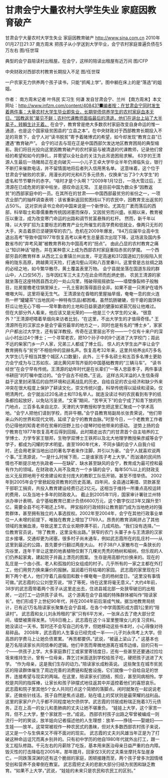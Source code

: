 # 甘肃会宁大量农村大学生失业 家庭因教育破产

甘肃会宁大量农村大学生失业 家庭因教育破产
http://www.sina.com.cn  2010年01月27日21:37  南方周末
把孩子从小学送到大学毕业，会宁农村家庭普遍负债在5万左右 图/任世琛

典型的会宁县陪读村出租屋。在会宁，这样的陪读出租屋有近万间 图/CFP

中央财政对西部农村教育长期投入不足 图/任世琛

一户农家无力供养两个孩子读书，只能“抓阄上学”。图中躺在床上的是“落选”的姐姐。

作者： 南方周末记者 叶伟民 实习生 何谦 发自甘肃会宁、兰州
【南方周末】本文网址：http://www.infzm.com/content/40843?■编者按：在甘肃会宁同时发生着两件事：大量农村大学生毕业即失业，长期举债供养学生的农村家庭血本无归，“因教返贫”屡见不鲜；农村代课教师面临最后的清退，他们在讲台上站了大半辈子，转瞬生计无着。
在会宁，教育曾是绝大多数农村家庭改变自身命运的惟一通道，也是这个国家级贫困县的“立县之本”。在中央财政对于西部教育长期投入不足的背景下，会宁人对“读书脱贫”寄予着赌博式的希望，如今却发现“教育立县”已遭遇“教育破产”。
会宁的过去与现在正是中国西部欠发达地区教育困局的典型缩影。我们将目光投向这里因教育破产的农村家庭与被清退的代课教师，记录他们曾经的希望和如今的挣扎，并寄望以全社会的关注为此吊诡困局求解。
63岁的王清源人生最后一场赌局正在走向破灭——小儿子王卓大学毕业半年仍濒临失业，银行不断打来催款电话，并不留情面地将后者列入信用黑名单。
这意味着，这个位于甘肃会宁破败的农家，用漫长的时光和6万多元债务，仅换来“出了3个大学生”的虚名和节节攀升的赤字。“啥时才是个头啊？”2009年1月12日，一场大雪过后，王清源在已成危房的家中枯坐，感叹命运无常。
王是目前中国为数众多“因教返贫”的西部家庭中的一员。在其所在的甘肃——中国西部最贫穷的省份之一，一项农业部门的抽样调查表明：该省重新返回贫困线以下的农民中，因教育支出返贫的占50%。
这对崇尚读书立命的中国来说是一个新悖论。尤其在广袤而落后的西部，科举取士和尊儒重教传统因闭塞而保存，又因贫穷而兴盛。长期以来，教育被压以重注，成为改变寒门命运的出路和调节贫富悬殊的杠杆。
然而，新千年以降，以大学扩招为主要标志的教育产业化所催生的高学费和低就业，像两只无形的大手，夹击着原已坚硬狭窄的农门。危机在2009年爆发，“84万应届毕业高中生退出高考”导致中国1977年恢复高考以来考生总量首次出现下降，这场波及国内多数省市的“弃考风潮”被教育界称为中国高考的“拐点”。
由此凸显的农村教育之痛让“知识神话”褪色，并在某种意义上成为西部农村家庭重陷赤贫的梦魇。
一个西部穷县的教育样本
从西北工业重镇兰州出发，平定高速和312国道如刀刻般陷入贫瘠的陇东高原，跨越黄河天险，打通沟壑山河和八百里秦川。这里曾是古丝绸之路的必经之地，如今繁华散尽，黄土覆盖表里万物。
会宁县就坐落在国道东段的群山中，人口仅56万，当年因红军三大主力在此会师而彪炳史册。
农民王清源的家就坐落在这座特困县西北的一处山沟里，残破得摇摇欲坠——墙壁像裂柿子般触目，灶房屋檐老往锅里掉土，一孔土窑剥落得面目全非。如果不是一只黑驴在墙外嗷嗷大叫，这里将毫无生气。
王清源坐在昏暗的里屋抽旱烟，奄奄一息的炭火连热一杯“罐罐茶”(当地民间一种特有饮品)都困难。虽然饥肠辘辘，但干瘪的面饼和籽瓜让他无心下咽——常年歉收的土地和日益衰退的健康如紧箍咒般让他难过。
但在大部分外人看来，他应该又是光荣的——他是三个大学生的父亲。“很意外？”王清源吧嗒着旱烟向来访者比划，“在这里，不出大学生的才值得奇怪。”
王清源所在的汉家岔乡是会宁最穷最旱的地方之一，同时也是有名的“博士乡”，家家户户都出过大学生，还有留洋教授。传奇在这里层出不穷——一个仅有十来户的深山小村出过4个博士；一个寻常老农，把10个孙子中的9个送进了大学校门；距此不远的柴家门乡一户人家，兄弟三人都成了博士后。
惊人的大学生出产率让会宁教育拥有与“贫穷”不相伯仲的显赫名声。恢复高考32年来，这里共培养出6万多名大学生(几乎相当其整个城区人口数量)，此外，三千多名硕士和五百多名博士更助力会宁成为与江苏如东、湖北黄冈并驾齐驱的中国基础教育的“三辆马车”。
“读书经世”在会宁早有传统。王清源的幼年时代是在长辈们“一等人忠臣孝子，两件事读书耕田”的叮嘱中度过的。“会宁自古不经商。”王说。
这样古风洋溢的人生信条得益于这里封闭落后的自然环境和远离战乱的历史。自给自足的农业经济和缺少外来冲突在很大程度上保护了耕读文化，崇文传统兴盛，科举传统得以延续和浸染。仅明清两代，会宁就出过20名进士和113名举人。就连没读过书的农民看到有字的纸条都捡起放好，以免玷污圣贤。“文革”期间，“苦甲天下”的会宁成了知青下放的热门地点，三百多名来自北京、天津的大学教授和学生把这里汇聚成一个学术高地。“会宁人把他们请到学校，而非牛棚。”会宁县教育局副局长张贵荣说，“他们带来山外的世界和现代文明，延续了会宁的教育血脉。”时至今日，一个老教育工作者仍记得他的知青老师在贫瘠的田野上拉小提琴时给他带来的感动。
逆势上扬的会宁教育在1977年恢复高考后得到回报。此时期走出农门的甘肃首个自主培养的工学博士、力学专家王银邦，生物学双博士王铁邦以及北大地理学教授柴彦威等会宁学子，都成为闪耀的学术明星。直至1990年代末，不同乡镇的会宁人自我介绍时，还会用老家当地出过的著名学者来作注脚，并引以为豪。“会宁人就喜欢说两个事。”王清源说，“一是什么时候下雨，二是谁家孩子考上大学。”
而汹涌的民间热情也不断提示地方执政者——在缺矿、缺水甚至缺风的会宁，教育成为最可控和最有作为的领域。在财政收入尚不及南方一个乡镇的会宁，每年50%以上的财政支出义无反顾地用于校舍建设和支付庞大的教职工队伍开销，甚至不惜举债。
2002年到2005年会宁曾掀起投资教育的历史高潮。四年间，全县通过筹措、贷款甚至干部职工捐资，共投入教育建设经费已近2亿元。这相当于维持一所重点高校运转的费用，以及当地十多年的财政收入。
截止到2005年11月，国家审计署驻兰州特派办审计表明，会宁基础教育已累计负债6600万元，这个数字仅过3年又蹿升至1亿，需要全县不吃不喝还上5年。
押宝般的行政倾斜让教育部门成为当地绝对的强势群体，甚至拥有独立的人事选拔权。2002年至2004年，会宁在其他行政事业单位一人未增的前提下，唯独在教育上增加了1769人。昂贵的教育消耗挤占了其他领域的发展血液，导致这里工农业长期停滞不前，几成鸡肋。“我们没有选择。”一位教育官员说，“除了教育，这里没有出路。”
狭窄的农门
头寨子乡与王清源的汉家岔乡接壤，交通却更为闭塞。很多村子尚未通车，例如武志霞所在的乱庄村——从这里到最近的公路，首先要步行翻过两座大山。
村子38户人家散布在一条狭长的沟谷里，连年干旱让这里的地表植物仅剩下几棵光秃秃的杨树和榆树。但乐观的人们仍养起家禽，建起院子并画上漂亮的图案。
生存是用高额代价换来的。现在的乱庄是一个由小孩、老人和孤独的妇女组成的村子。几乎所有的一家之主都在外打工，他们用劳力换来廉价的报酬，滋润着行将枯竭的家园。
武志霞的家里现在只剩下两个老人，他们守着几亩瘦田和数十棵奄奄一息的杨树度日。“这里没有事情可做。”武志霞的公公刘登芳说，“除了等死，待在这里将毫无意义。”
大约4年前，38岁的武志霞带着两个孩子从这里走出去，住进县城北部一处狭窄破旧的出租房，一边打工一边供孩子读书。
这个游离在会宁县城的特殊群体被叫作“陪读家长”。他们形成于上世纪90年代，并在2004年前后渐成气候。据当地教育局统计，已有近1万名陪读家长聚集在会宁县城，在各个中学周围形成方圆1公里的“陪读村”。
武志霞和女儿刘永玲租的“家”只有6平方米，一张床占去了绝大部分空间，墙壁被熏得发黑。1月8日晚上，武志霞在这个斗室里整理女儿的复习资料。她没读过一天书，暂时还不会写自己的名字，但她移动这些书本时，小心得像对待易碎品。
2008年，武志霞的人生事业已经完成一半——儿子刘永伟考上大学。但高昂的学费马上让她负债累累。“再苦都要供。”武说，“被逼上梁山了。”
这基本也是万名陪读家长共同信奉的逻辑。他们辛苦而卑微地游离在城市边缘，目的只有一个——供孩子上学。大多家庭靠打工或家里寄钱度日，还有一些甚至还要通过捡垃圾来维持生计。曾有一位母亲，靠乞讨米面送到学校给孩子吃，硬把孩子送进了大学。
“作为母亲，这是我们生存的动力。”陪读家长成粉英说。
这些聚生在城市贫民区的陪读群体催生了周边完善的消费链和配套设施，它们就像一个自给自足的世界，连接希望与现实的两端。在这里，陪读家长们团结，照应，甚至同病相怜。学校是共同的指挥棒，让家长和孩子钟摆式地往返其中并遥控着他们的喜怒哀乐。
武志霞和院子里其他5个女人共同打点这个简陋的落脚点。闲时就聚在一起说说老家，还做些针线活。孩子自然是焦点话题，贴在墙上的奖状则是最荣耀的战利品。
这里的家家户户几乎都不同程度地欠债供学。武志霞的邻居成粉瑞正拖着3万元债务，正在上高一的女儿和患肺病的丈夫让她不堪重负。
“娃娃上大学，这个家苦一阵，但不上大学，整个家就苦一世。”成说。
西部农村孩子出路之窄曾被编成一则流行一时的笑谈，放羊娃向记者描述他的人生理想：放羊——挣钱——娶媳妇——生娃——放羊。这常常被视作一种农民式的愚昧，但对大多数西部农村孩子来说，这又是一个与生俱来又不得不面对的现实。
武志霞的丈夫刘风雄当年正是为了打破这种命运诅咒而离乡别井的。只有初中学历的他自1980年代就外出打工，跟一支工程队修路。千元左右的月薪除了吃饭，基本用来医治母亲日益严重的白内障。
毁灭性的打击降临在2005年。那年腊月，回家仅3天的丈夫乘坐摩托车坠崖身亡。一同跌落深渊的还有这个脆弱的家庭，困顿接踵而至，两个孩子曾多次因情绪受创和营养不良晕倒在教室。
武志霞把丈夫的悲剧大部分归结为贫困和缺乏教育。“如果不上大学，”武说，“娃娃的未来只是农民和农民工的区别。”

